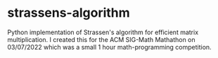 # strassens-algorithm
Python implementation of Strassen's algorithm for efficient matrix multiplication.
I created this for the ACM SIG-Math Mathathon on 03/07/2022 which was a small 1 hour math-programming competition.
